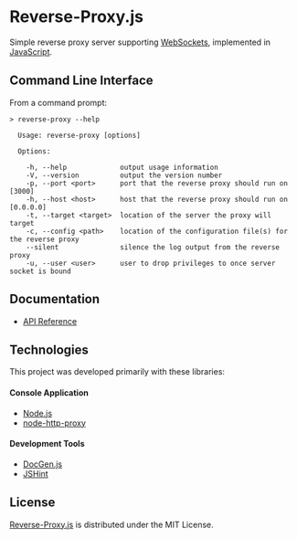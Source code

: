# Reverse-Proxy.js
Simple reverse proxy server supporting [WebSockets](https://en.wikipedia.org/wiki/WebSocket),
implemented in [JavaScript](https://developer.mozilla.org/en-US/docs/Web/JavaScript).

## Command Line Interface
From a command prompt:

```
> reverse-proxy --help

  Usage: reverse-proxy [options]

  Options:

    -h, --help             output usage information
    -V, --version          output the version number
    -p, --port <port>      port that the reverse proxy should run on [3000]
    -h, --host <host>      host that the reverse proxy should run on [0.0.0.0]
    -t, --target <target>  location of the server the proxy will target
    -c, --config <path>    location of the configuration file(s) for the reverse proxy
    --silent               silence the log output from the reverse proxy
    -u, --user <user>      user to drop privileges to once server socket is bound
```

## Documentation
- [API Reference](http://dev.belin.io/reverse-proxy.js/api)

## Technologies
This project was developed primarily with these libraries:

#### Console Application
- [Node.js](http://nodejs.org)
- [node-http-proxy](https://github.com/nodejitsu/node-http-proxy)

#### Development Tools
- [DocGen.js](https://github.com/cedx/docgen.js)
- [JSHint](http://jshint.com/about)

## License
[Reverse-Proxy.js](https://www.npmjs.org/package/reverse-proxy-js) is distributed under the MIT License.
